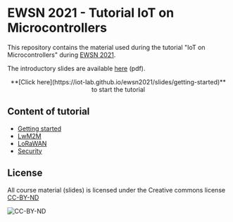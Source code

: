 # EWSN 2021 - Tutorial IoT on Microcontrollers

This repository contains the material used during the tutorial
"IoT on Microcontrollers" during
[EWSN 2021](https://ewsn2021.ewi.tudelft.nl/workshops-and-tutorials).

The introductory slides are available [here]() (pdf).

<p align="center">
**[Click here](https://iot-lab.github.io/ewsn2021/slides/getting-started)** to start the tutorial
</p>

## Content of tutorial

- [Getting started](https://iot-lab.github.io/ewsn2021/slides/getting-started)
- [LwM2M](https://iot-lab.github.io/ewsn2021/slides/lwm2m)
- [LoRaWAN](https://iot-lab.github.io/ewsn2021/slides/lorawan)
- [Security](https://iot-lab.github.io/ewsn2021/slides/security)

## License

All course material (slides) is licensed under the Creative commons license
[CC-BY-ND](https://creativecommons.org/licenses/by-nd/4.0/)

![CC-BY-ND](https://mirrors.creativecommons.org/presskit/buttons/80x15/png/by-nd.png)
